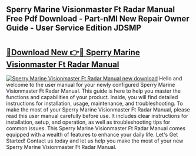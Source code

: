 ## Sperry Marine Visionmaster Ft Radar Manual Free Pdf Download - Part-nMI New Repair Owner Guide - User Service Edition JDSMP

# <h2><a href="http://cf26922.oget.top/?id=Sperry+Marine+Visionmaster+Ft+Radar+Manual">🔗Download New 👉🔴 Sperry Marine Visionmaster Ft Radar Manual</a></h2>

[![Sperry Marine Visionmaster Ft Radar Manual new download](https://i.imgur.com/5g1atiW.png)](http://cf26922.oget.top/?id=Sperry+Marine+Visionmaster+Ft+Radar+Manual)
Hello and welcome to the user manual for your newly configured Sperry Marine Visionmaster Ft Radar Manual. This guide is here to help you master the functions and capabilities of your product. Inside, you will find detailed instructions for installation, usage, maintenance, and troubleshooting. To make the most of your Sperry Marine Visionmaster Ft Radar Manual, please read this user manual carefully before use. It includes clear instructions for installation, setup, and operation, as well as troubleshooting tips for common issues. This Sperry Marine Visionmaster Ft Radar Manual comes equipped with a wealth of features to enhance your daily life. Let's Get Started! Contact us today and let us help you make the most of your new Sperry Marine Visionmaster Ft Radar Manual.
